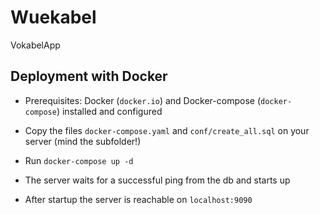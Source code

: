 # Wuekabel

VokabelApp

## Deployment with Docker

* Prerequisites: Docker (`docker.io`) and Docker-compose (`docker-compose`) installed and configured

* Copy the files `docker-compose.yaml` and `conf/create_all.sql` on your server (mind the subfolder!)

* Run `docker-compose up -d`

* The server waits for a successful ping from the db and starts up

* After startup the server is reachable on `localhost:9090`